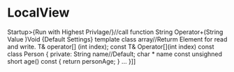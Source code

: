 # LocalView
Startup>{Run with Highest Privlage/}//call function String Operator+(String Value )Void {Default Settings}
template<class T> class array//Returm Element for read and write. T& operator[] (int index); const T& Operator[](int index) const
class Person {
private:
String name//Default; char * name const
unsighned short age() const { return personAge; }
...
}]]
